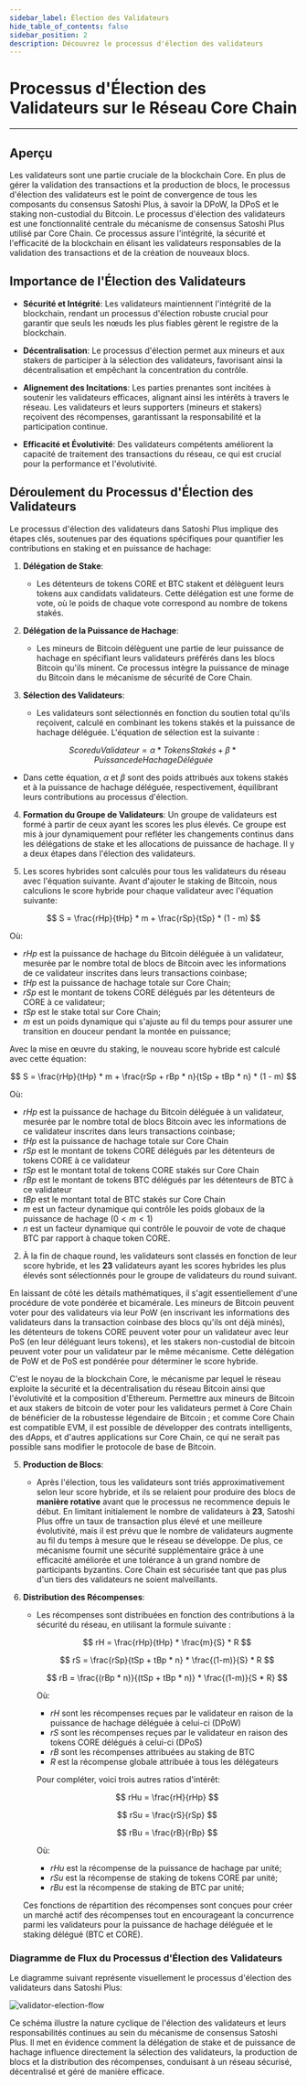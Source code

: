 ```yaml
---
sidebar_label: Élection des Validateurs
hide_table_of_contents: false
sidebar_position: 2
description: Découvrez le processus d'élection des validateurs
---
```


# Processus d'Élection des Validateurs sur le Réseau Core Chain

---

## Aperçu

Les validateurs sont une partie cruciale de la blockchain Core. En plus de gérer la validation des transactions et la production de blocs, le processus d'élection des validateurs est le point de convergence de tous les composants du consensus Satoshi Plus, à savoir la DPoW, la DPoS et le staking non-custodial du Bitcoin. Le processus d'élection des validateurs est une fonctionnalité centrale du mécanisme de consensus Satoshi Plus utilisé par Core Chain. Ce processus assure l'intégrité, la sécurité et l'efficacité de la blockchain en élisant les validateurs responsables de la validation des transactions et de la création de nouveaux blocs.

## Importance de l'Élection des Validateurs

- **Sécurité et Intégrité**: Les validateurs maintiennent l'intégrité de la blockchain, rendant un processus d'élection robuste crucial pour garantir que seuls les nœuds les plus fiables gèrent le registre de la blockchain.

- **Décentralisation**: Le processus d'élection permet aux mineurs et aux stakers de participer à la sélection des validateurs, favorisant ainsi la décentralisation et empêchant la concentration du contrôle.

- **Alignement des Incitations**: Les parties prenantes sont incitées à soutenir les validateurs efficaces, alignant ainsi les intérêts à travers le réseau. Les validateurs et leurs supporters (mineurs et stakers) reçoivent des récompenses, garantissant la responsabilité et la participation continue.

- **Efficacité et Évolutivité**: Des validateurs compétents améliorent la capacité de traitement des transactions du réseau, ce qui est crucial pour la performance et l'évolutivité.

## Déroulement du Processus d'Élection des Validateurs

Le processus d'élection des validateurs dans Satoshi Plus implique des étapes clés, soutenues par des équations spécifiques pour quantifier les contributions en staking et en puissance de hachage:

1. **Délégation de Stake**:
   - Les détenteurs de tokens CORE et BTC stakent et délèguent leurs tokens aux candidats validateurs. Cette délégation est une forme de vote, où le poids de chaque vote correspond au nombre de tokens stakés.

2. **Délégation de la Puissance de Hachage**:
   - Les mineurs de Bitcoin délèguent une partie de leur puissance de hachage en spécifiant leurs validateurs préférés dans les blocs Bitcoin qu'ils minent. Ce processus intègre la puissance de minage du Bitcoin dans le mécanisme de sécurité de Core Chain.

3. **Sélection des Validateurs**:
   - Les validateurs sont sélectionnés en fonction du soutien total qu'ils reçoivent, calculé en combinant les tokens stakés et la puissance de hachage déléguée. L'équation de sélection est la suivante :

$$
   Score du Validateur = \alpha * {Tokens Stakés} + \beta * {Puissance de Hachage Déléguée} 
$$

- Dans cette équation, $\alpha$ et $\beta$ sont des poids attribués aux tokens stakés et à la puissance de hachage déléguée, respectivement, équilibrant leurs contributions au processus d'élection.

4. **Formation du Groupe de Validateurs**:
   Un groupe de validateurs est formé à partir de ceux ayant les scores les plus élevés. Ce groupe est mis à jour dynamiquement pour refléter les changements continus dans les délégations de stake et les allocations de puissance de hachage. Il y a deux étapes dans l'élection des validateurs.

5. Les scores hybrides sont calculés pour tous les validateurs du réseau avec l'équation suivante. Avant d'ajouter le staking de Bitcoin, nous calculions le score hybride pour chaque validateur avec l'équation suivante:

$$
 S = \frac{rHp}{tHp} * m + \frac{rSp}{tSp} * (1 - m) 
$$

Où:

- $rHp$ est la puissance de hachage du Bitcoin déléguée à un validateur, mesurée par le nombre total de blocs de Bitcoin avec les informations de ce validateur inscrites dans leurs transactions coinbase;
- $tHp$ est la puissance de hachage totale sur Core Chain;
- $rSp$ est le montant de tokens CORE délégués par les détenteurs de CORE à ce validateur;
- $tSp$ est le stake total sur Core Chain;
- $m$ est un poids dynamique qui s'ajuste au fil du temps pour assurer une transition en douceur pendant la montée en puissance;

Avec la mise en œuvre du staking, le nouveau score hybride est calculé avec cette équation:

$$
 S = \frac{rHp}{tHp} * m + \frac{rSp + rBp * n}{tSp + tBp * n} * (1 - m) 
$$

Où:

- $rHp$ est la puissance de hachage du Bitcoin déléguée à un validateur, mesurée par le nombre total de blocs Bitcoin avec les informations de ce validateur inscrites dans leurs transactions coinbase;
- $tHp$ est la puissance de hachage totale sur Core Chain
- $rSp$ est le montant de tokens CORE délégués par les détenteurs de tokens CORE à ce validateur
- $tSp$ est le montant total de tokens CORE stakés sur Core Chain
- $rBp$ est le montant de tokens BTC délégués par les détenteurs de BTC à ce validateur
- $tBp$ est le montant total de BTC stakés sur Core Chain
- $m$ est un facteur dynamique qui contrôle les poids globaux de la puissance de hachage $(0 < m <1)$
- $n$ est un facteur dynamique qui contrôle le pouvoir de vote de chaque BTC par rapport à chaque token CORE.

2. À la fin de chaque round, les validateurs sont classés en fonction de leur score hybride, et les **23** validateurs ayant les scores hybrides les plus élevés sont sélectionnés pour le groupe de validateurs du round suivant.

En laissant de côté les détails mathématiques, il s'agit essentiellement d'une procédure de vote pondérée et bicamérale. Les mineurs de Bitcoin peuvent voter pour des validateurs via leur PoW (en inscrivant les informations des validateurs dans la transaction coinbase des blocs qu'ils ont déjà minés), les détenteurs de tokens CORE peuvent voter pour un validateur avec leur PoS (en leur déléguant leurs tokens), et les stakers non-custodial de bitcoin peuvent voter pour un validateur par le même mécanisme. Cette délégation de PoW et de PoS est pondérée pour déterminer le score hybride.

C'est le noyau de la blockchain Core, le mécanisme par lequel le réseau exploite la sécurité et la décentralisation du réseau Bitcoin ainsi que l'évolutivité et la composition d'Ethereum. Permettre aux mineurs de Bitcoin et aux stakers de bitcoin de voter pour les validateurs permet à Core Chain de bénéficier de la robustesse légendaire de Bitcoin ; et comme Core Chain est compatible EVM, il est possible de développer des contrats intelligents, des dApps, et d'autres applications sur Core Chain, ce qui ne serait pas possible sans modifier le protocole de base de Bitcoin.

5. **Production de Blocs**:
   - Après l'élection, tous les validateurs sont triés approximativement selon leur score hybride, et ils se relaient pour produire des blocs de **manière rotative** avant que le processus ne recommence depuis le début. En limitant initialement le nombre de validateurs à **23**, Satoshi Plus offre un taux de transaction plus élevé et une meilleure évolutivité, mais il est prévu que le nombre de validateurs augmente au fil du temps à mesure que le réseau se développe. De plus, ce mécanisme fournit une sécurité supplémentaire grâce à une efficacité améliorée et une tolérance à un grand nombre de participants byzantins. Core Chain est sécurisée tant que pas plus d'un tiers des validateurs ne soient malveillants.

6. **Distribution des Récompenses**:

   - Les récompenses sont distribuées en fonction des contributions à la sécurité du réseau, en utilisant la formule suivante :

     $$
        rH = \frac{rHp}{tHp} * \frac{m}{S} * R
     $$

     $$
        rS = \frac{rSp}{tSp + tBp * n} * \frac{(1-m)}{S} * R
     $$

     $$
        rB = \frac{(rBp * n)}{(tSp + tBp * n)} * \frac{(1-m)}{S * R}
     $$

     Où:

     - $rH$ sont les récompenses reçues par le validateur en raison de la puissance de hachage déléguée à celui-ci (DPoW)
     - $rS$ sont les récompenses reçues par le validateur en raison des tokens CORE délégués à celui-ci (DPoS)
     - $rB$ sont les récompenses attribuées au staking de BTC
     - $R$ est la récompense globale attribuée à tous les délégateurs

     Pour compléter, voici trois autres ratios d'intérêt:

     $$
        rHu = \frac{rH}{rHp}
     $$

     $$
        rSu = \frac{rS}{rSp}
     $$

     $$
        rBu = \frac{rB}{rBp}
     $$

     Où:

     - $rHu$ est la récompense de la puissance de hachage par unité;
     - $rSu$ est la récompense de staking de tokens CORE par unité;
     - $rBu$ est la récompense de staking de BTC par unité;

   Ces fonctions de répartition des récompenses sont conçues pour créer un marché actif des récompenses tout en encourageant la concurrence parmi les validateurs pour la puissance de hachage déléguée et le staking délégué (BTC et CORE).

### Diagramme de Flux du Processus d'Élection des Validateurs

Le diagramme suivant représente visuellement le processus d'élection des validateurs dans Satoshi Plus:

![validator-election-flow](../../../../static/img/staoshi-plus/validator-election-flow.png)

Ce schéma illustre la nature cyclique de l'élection des validateurs et leurs responsabilités continues au sein du mécanisme de consensus Satoshi Plus. Il met en évidence comment la délégation de stake et de puissance de hachage influence directement la sélection des validateurs, la production de blocs et la distribution des récompenses, conduisant à un réseau sécurisé, décentralisé et géré de manière efficace.
